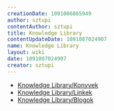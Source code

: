 ```yaml
---
creationDate: 1091086865949 
author: sztupi 
contentAuthor: sztupi 
title: Knowledge Library 
contentUpdateDate: 1091087024907 
name: Knowledge Library 
layout: wiki 
date: 1091087024907 
creator: sztupi 
---
```

 * [Knowledge Library/Konyvek](Knowledge%20Library/Konyvek.html)
 * [Knowledge Library/Linkek](Missing.html)
 * [Knowledge Library/Blogok](Missing.html)
